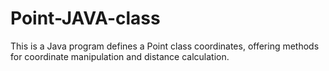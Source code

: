 # Point-JAVA-class
This is a Java program defines a Point class coordinates, offering methods for coordinate manipulation and distance calculation.
